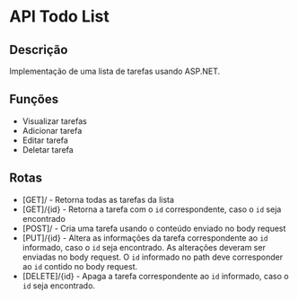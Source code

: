 # API Todo List

## Descrição

Implementação de uma lista de tarefas usando ASP.NET.

## Funções

- Visualizar tarefas
- Adicionar tarefa
- Editar tarefa
- Deletar tarefa

## Rotas

- [GET]/ - Retorna todas as tarefas da lista
- [GET]/{id} - Retorna a tarefa com o `id` correspondente, caso o `id` seja encontrado
- [POST]/ - Cria uma tarefa usando o conteúdo enviado no body request
- [PUT]/{id} - Altera as informações da tarefa correspondente ao `id` informado, caso o `id` seja encontrado. As alterações deveram ser enviadas no body request. O `id` informado no path deve corresponder ao `id` contido no body request.
- [DELETE]/{id} - Apaga a tarefa correspondente ao `id` informado, caso o `id` seja encontrado.
